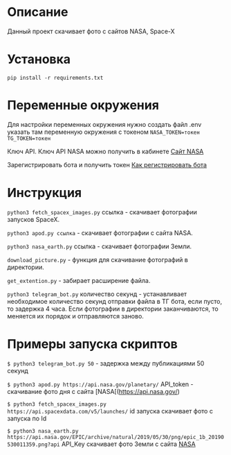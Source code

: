 Описание
=
Данный проект скачивает фото с сайтов NASA, Space-X

Установка
=

```pip install -r requirements.txt```

Переменные окружения
=
Для настройки переменных окружения нужно создать файл .env указать там переменную окружения с токеном ```NASA_TOKEN=токен```
```TG_TOKEN=токен```

Ключ API.  Ключ API NASA можно получить в кабинете  [Сайт NASA](https://api.nasa.gov/)

Зарегистрировать бота и получить токен  [Как регистрировать бота](bit.ly/47ELQuZ)


Инструкция
=

```python3 fetch_spacex_images.py``` ссылка - скачивает фотографии запусков SpaceX.

```python3 apod.py ссылка``` - скачивает фотографии с сайта NASA.

```python3 nasa_earth.py``` ссылка - скачивает фотографии Земли.

```download_picture.py``` - функция для скачивание фотографий в директории.

```get_extention.py``` - забирает расширение файла.

```python3 telegram_bot.py``` количество секунд - устанавливает необходимое количество секунд отправки файла в ТГ бота, если пусто, то задержка 4 часа. Если фотографии в директории заканчиваются, то меняется их порядок и отправляются заново.

Примеры запуска скриптов
=

```$ python3 telegram_bot.py 50``` - задержка между публикациями 50 секунд

```$ python3 apod.py https://api.nasa.gov/planetary/``` API_token - скачивание фото дня с сайта [NASA[(https://api.nasa.gov/)

```$ python3 fetch_spacex_images.py https://api.spacexdata.com/v5/launches/``` id запуска скачивает фото с запуска по Id

```$ python3 nasa_earth.py  https://api.nasa.gov/EPIC/archive/natural/2019/05/30/png/epic_1b_20190530011359.png?api``` API_Key скачивает фото Земли с сайта [NASA](https://api.nasa.gov/)

